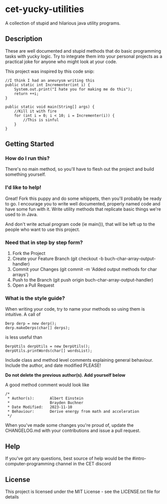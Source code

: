 # cet-yucky-utilities

A collection of stupid and hilarious java utility programs.

## Description

These are well documented and stupid methods that do basic programming tasks with yucky logic. Try to integrate them into your personal projects as a practical joke for anyone who might look at your code. 

This project was inspired by this code snip:

```
//I think I had an aneurysm writing this  
public static int Incrementer(int i) {  
	System.out.print("I hate you for making me do this");  
	return ++i;  
}  

public static void main(String[] args) {  
	//Kill it with fire  
	for (int i = 0; i < 10; i = Incrementer(i)) {  
		//This is sinful  
	}
}
```

## Getting Started

### How do I run this? 

There's no main method, so you'll have to flesh out the project and build something yourself. 

### I'd like to help!

Great! Fork this puppy and do some whippets, then you'll probably be ready to go. I encourage you to write well documented, properly named code and have some fun with it. Write utility methods that replicate basic things we're used to in Java. 

And don't write actual program code (ie main()), that will be left up to the people who want to use this project. 

### Need that in step by step form? 

1. Fork the Project
2. Create your Feature Branch (git checkout -b buch-char-array-output-handler)
3. Commit your Changes (git commit -m 'Added output methods for char arrays')
4. Push to the Branch (git push origin buch-char-array-output-handler)
5. Open a Pull Request

### What is the style guide? 

When writing your code, try to name your methods so using them is intuitive. A call of 
```
Derp derp = new derp();
derp.makeDerps(char[] derps);
```

is less useful than 

```
DerpUtils derpUtils = new DerpUtils();
derpUtils.printWords(char[] wordsList);
```

Include class and method level comments explaining general behaviour. Include the author, and date modified PLEASE! 

**Do not delete the previous author(s). Add yourself below**

A good method comment would look like 
```
/* 
 * Author(s): 		Albert Einstein 
 *					Brayden Buchner
 * Date Modified:	2023-11-10
 * Behaviour: 		Derive energy from math and acceleration 
 */
```

When you've made some changes you're proud of, update the CHANGELOG.md with your contributions and issue a pull request. 

## Help

If you've got any questions, best source of help would be the #intro-computer-programming channel in the CET discord 

## License

This project is licensed under the MIT License - see the LICENSE.txt file for details
